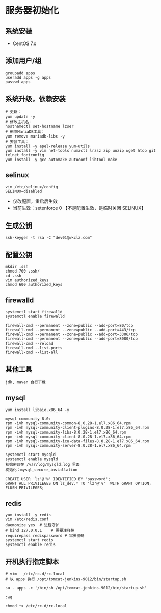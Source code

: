 # 服务器初始化

## 系统安装
- CentOS 7.x


## 添加用户/组
```shell scrip
groupadd apps
useradd apps -g apps
passwd apps
```


## 系统升级，依赖安装
```shell scrip
# 更新：
yum update -y
# 修改主机名：
hostnamectl set-hostname lzser
# 删除MariaDB工具：
yum remove mariadb-libs -y
# 安装工具： 
yum install -y epel-release yum-utils
yum install -y vim net-tools numactl lrzsz zip unzip wget htop git telnet fontconfig
yum install -y gcc automake autoconf libtool make

```

## selinux
```shell script
vim /etc/selinux/config
SELINUX=disabled
```
- 仅改配置，重启后生效
- 当前生效：setenforce 0 【不是配置生效，是临时关闭 SELINUX】

## 生成公钥
```shell script
ssh-keygen -t rsa -C "dev01@wkclz.com"
```

## 配置公钥
```shell script
mkdir .ssh
chmod 700 .ssh/
cd .ssh
vim authorized_keys
chmod 600 authorized_keys
```

## firewalld
```shell script
systemctl start firewalld
systemctl enable firewalld

firewall-cmd --permanent --zone=public --add-port=80/tcp
firewall-cmd --permanent --zone=public --add-port=443/tcp
firewall-cmd --permanent --zone=public --add-port=3306/tcp
firewall-cmd --permanent --zone=public --add-port=8080/tcp
firewall-cmd --reload
firewall-cmd --list-ports
firewall-cmd --list-all
```


## 其他工具
```shell script
jdk, maven 自行下载
```

## mysql
```shell script
yum install libaio.x86_64 -y

mysql-community 8.0:
rpm -ivh mysql-community-common-8.0.28-1.el7.x86_64.rpm
rpm -ivh mysql-community-client-plugins-8.0.28-1.el7.x86_64.rpm
rpm -ivh mysql-community-libs-8.0.28-1.el7.x86_64.rpm
rpm -ivh mysql-community-client-8.0.28-1.el7.x86_64.rpm
rpm -ivh mysql-community-icu-data-files-8.0.28-1.el7.x86_64.rpm
rpm -ivh mysql-community-server-8.0.28-1.el7.x86_64.rpm

systemctl start mysqld
systemctl enable mysqld
初始密码在 /var/log/mysqld.log 里面
初始化：mysql_secure_installation

CREATE USER 'lz'@'%' IDENTIFIED BY 'password';
GRANT ALL PRIVILEGES ON lz_dev.* TO 'lz'@'%'  WITH GRANT OPTION;
FLUSH PRIVILEGES;
```

## redis
```shell script
yum install -y redis
vim /etc/redis.conf
daemonize yes  # 进程守护
# bind 127.0.0.1	# 需要注释掉
requirepass redispassword # 需要密码
systemctl start redis
systemctl enable redis

```

## 开机执行指定脚本
```shell script
# vim   /etc/rc.d/rc.local 
# 以 apps 执行 /opt/tomcat-jenkins-9012/bin/startup.sh

su - apps -c '/bin/sh /opt/tomcat-jenkins-9012/bin/startup.sh'

:wq

chmod +x /etc/rc.d/rc.local
```